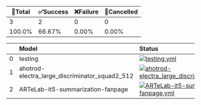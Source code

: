 🚀Total|✅Success|❌Failure|🚫Cancelled|
-----|-------|-------|-------|
3|2|0|0|
100.0%|66.67%|0.00%|0.00%|

|    | Model                                          | Status                                                                                                                                                                                                                                                                                                                            |
|---:|:-----------------------------------------------|:----------------------------------------------------------------------------------------------------------------------------------------------------------------------------------------------------------------------------------------------------------------------------------------------------------------------------------|
|  0 | testing                                        | [![testing.yml](https://github.com/Konjarla-Vindya/son-azureml-oss-models/actions/workflows/testing.yml/badge.svg)](https://github.com/Konjarla-Vindya/son-azureml-oss-models/actions/workflows/testing.yml)                                                                                                                      |
|  1 | ahotrod-electra_large_discriminator_squad2_512 | [![ahotrod-electra_large_discriminator_squad2_512.yml](https://github.com/Konjarla-Vindya/son-azureml-oss-models/actions/workflows/ahotrod-electra_large_discriminator_squad2_512.yml/badge.svg)](https://github.com/Konjarla-Vindya/son-azureml-oss-models/actions/workflows/ahotrod-electra_large_discriminator_squad2_512.yml) |
|  2 | ARTeLab-it5-summarization-fanpage              | [![ARTeLab-it5-summarization-fanpage.yml](https://github.com/Konjarla-Vindya/son-azureml-oss-models/actions/workflows/ARTeLab-it5-summarization-fanpage.yml/badge.svg)](https://github.com/Konjarla-Vindya/son-azureml-oss-models/actions/workflows/ARTeLab-it5-summarization-fanpage.yml)                                        |